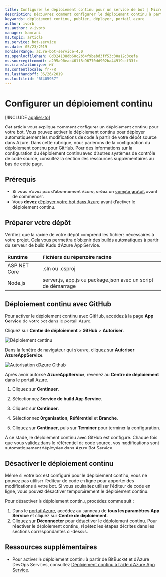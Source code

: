 ```yaml
---
title: Configurer le déploiement continu pour un service de bot | Microsoft Docs
description: Découvrez comment configurer le déploiement continu à partir du contrôle de code source pour un service de bot.
keywords: déploiement continu, publier, déployer, portail azure
author: ivorb
ms.author: v-ivorb
manager: kamrani
ms.topic: article
ms.service: bot-service
ms.date: 05/23/2019
monikerRange: azure-bot-service-4.0
ms.openlocfilehash: 8d324138db60c2b34f9bebd3ff53c30a12c3cefa
ms.sourcegitcommit: a295a90eac461f8b96770dd902ba44919acf33fc
ms.translationtype: HT
ms.contentlocale: fr-FR
ms.lasthandoff: 06/26/2019
ms.locfileid: "67405957"
---
```

# <a name="set-up-continuous-deployment"></a>Configurer un déploiement continu

[!INCLUDE [applies-to](./includes/applies-to.md)]

Cet article vous explique comment configurer un déploiement continu pour votre bot. Vous pouvez activer le déploiement continu pour déployer automatiquement les modifications de code à partir de votre dépôt source dans Azure. Dans cette rubrique, nous parlerons de la configuration du déploiement continu pour GitHub. Pour des informations sur la configuration du déploiement continu avec d’autres systèmes de contrôle de code source, consultez la section des ressources supplémentaires au bas de cette page.

## <a name="prerequisites"></a>Prérequis
- Si vous n’avez pas d’abonnement Azure, créez un [compte gratuit](http://portal.azure.com) avant de commencer.
- Vous **devez** [déployer votre bot dans Azure](bot-builder-deploy-az-cli.md) avant d’activer le déploiement continu.

## <a name="prepare-your-repository"></a>Préparer votre dépôt
Vérifiez que la racine de votre dépôt comprend les fichiers nécessaires à votre projet. Cela vous permettra d’obtenir des builds automatiques à partir du serveur de build Kudu d’Azure App Service. 

|Runtime | Fichiers du répertoire racine |
|:-------|:---------------------|
| ASP.NET Core | .sln ou .csproj |
| Node.js | server.js, app.js ou package.json avec un script de démarrage |


## <a name="continuous-deployment-using-github"></a>Déploiement continu avec GitHub
Pour activer le déploiement continu avec GitHub, accédez à la page **App Service** de votre bot dans le portail Azure.

Cliquez sur **Centre de déploiement** > **GitHub** > **Autoriser**.

![Déploiement continu](~/media/azure-bot-build/azure-deployment.png)

Dans la fenêtre de navigateur qui s’ouvre, cliquez sur **Autoriser AzureAppService**. 

![Autorisation d’Azure Github](~/media/azure-bot-build/azure-deployment-github.png)

Après avoir autorisé **AzureAppService**, revenez au **Centre de déploiement** dans le portail Azure.

1. Cliquez sur **Continuer**. 

1. Sélectionnez **Service de build App Service**.

1. Cliquez sur **Continuer**.

1. Sélectionnez **Organisation**, **Référentiel** et **Branche**.

1. Cliquez sur **Continuer**, puis sur **Terminer** pour terminer la configuration.

À ce stade, le déploiement continu avec GitHub est configuré. Chaque fois que vous validez dans le référentiel de code source, vos modifications sont automatiquement déployées dans Azure Bot Service.

## <a name="disable-continuous-deployment"></a>Désactiver le déploiement continu

Même si votre bot est configuré pour le déploiement continu, vous ne pouvez pas utiliser l’éditeur de code en ligne pour apporter des modifications à votre bot. Si vous souhaitez utiliser l’éditeur de code en ligne, vous pouvez désactiver temporairement le déploiement continu.

Pour désactiver le déploiement continu, procédez comme suit :
1. Dans le [portail Azure](https://portal.azure.com), accédez au panneau de **tous les paramètres App Service** et cliquez sur **Centre de déploiement**. 
1. Cliquez sur **Déconnecter** pour désactiver le déploiement continu. Pour réactiver le déploiement continu, répétez les étapes décrites dans les sections correspondantes ci-dessus.

## <a name="additional-resources"></a>Ressources supplémentaires
- Pour activer le déploiement continu à partir de BitBucket et d’Azure DevOps Services, consultez [Déploiement continu à l’aide d’Azure App Service](https://docs.microsoft.com/azure/app-service/deploy-continuous-deployment).


